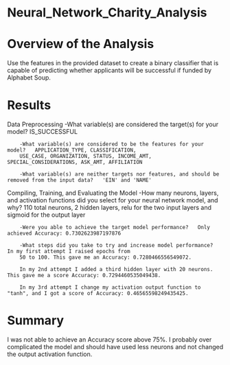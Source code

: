 # Neural_Network_Charity_Analysis

# Overview of the Analysis
Use the features in the provided dataset to create a binary classifier that is capable of predicting
whether applicants will be successful if funded by Alphabet Soup.


# Results

Data Preprocessing
        -What variable(s) are considered the target(s) for your model?   IS_SUCCESSFUL
        
        -What variable(s) are considered to be the features for your model?   APPLICATION_TYPE, CLASSIFICATION,
        USE_CASE, ORGANIZATION, STATUS, INCOME_AMT, SPECIAL_CONSIDERATIONS, ASK_AMT, AFFILIATION
        
        -What variable(s) are neither targets nor features, and should be removed from the input data?   'EIN' and 'NAME'
        
Compiling, Training, and Evaluating the Model
        -How many neurons, layers, and activation functions did you select for your neural network model, and why?   110 total
        neurons, 2 hidden layers, relu for the two input layers and sigmoid for the output layer
        
        -Were you able to achieve the target model performance?   Only achieved Accuracy: 0.7302623987197876
        
        -What steps did you take to try and increase model performance?   In my first attempt I raised epochs from
        50 to 100. This gave me an Accuracy: 0.7280466556549072.
        
        In my 2nd attempt I added a third hidden layer with 20 neurons. This gave me a score Accuracy: 0.7294460535049438.
        
        In my 3rd attempt I change my activation output function to "tanh", and I got a score of Accuracy: 0.46565598249435425.
        
        
# Summary
I was not able to achieve an Accuracy score above 75%. I probably over complicated the model and should have used less neurons
and not changed the output activation function. 
